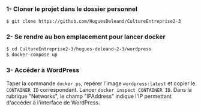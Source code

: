 ### 1- Cloner le projet dans le dossier personnel
```bash
$ git clone https://github.com/HuguesDeleand/CultureEntreprise2-3
```

### 2- Se rendre au bon emplacement pour lancer docker 
```bash
$ cd CultureEntreprise2-3/hugues-deleand-2-3/wordpress
$ docker-compose up
```

### 3- Accéder à WordPress
Taper la commande `docker ps`, repérer l'image `wordpress:latest` et copier le `CONTAINER ID` correspondant. Lancer `docker inspect CONTAINER ID`. Dans la rubrique "Networks", le champ "IPAddress" indique l'IP permettant d'accéder à l'interface de WordPress.

